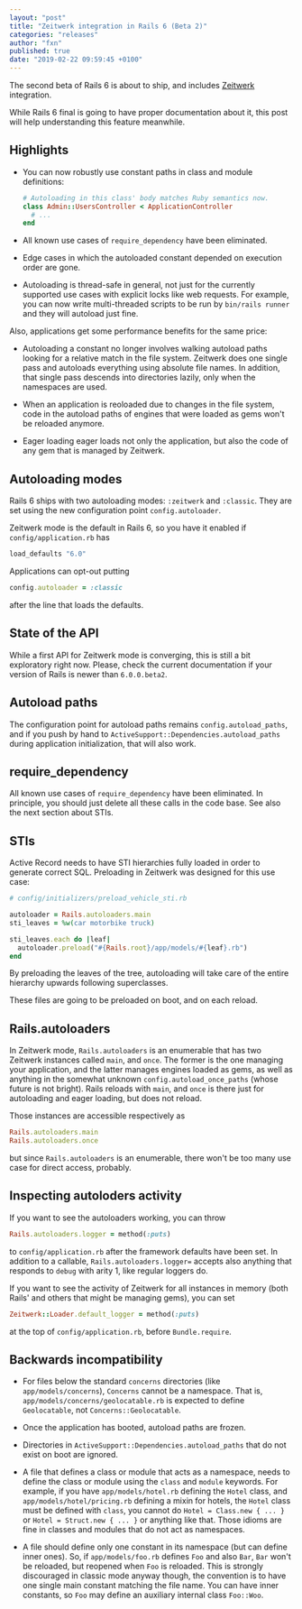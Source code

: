 ```yaml
---
layout: "post"
title: "Zeitwerk integration in Rails 6 (Beta 2)"
categories: "releases"
author: "fxn"
published: true
date: "2019-02-22 09:59:45 +0100"
---
```


The second beta of Rails 6 is about to ship, and includes [Zeitwerk](https://github.com/fxn/zeitwerk) integration.

While Rails 6 final is going to have proper documentation about it, this post will help understanding this feature meanwhile.

## Highlights

* You can now robustly use constant paths in class and module definitions:

  ```ruby
  # Autoloading in this class' body matches Ruby semantics now.
  class Admin::UsersController < ApplicationController
    # ...
  end
  ```

* All known use cases of `require_dependency` have been eliminated.

* Edge cases in which the autoloaded constant depended on execution order are gone.

* Autoloading is thread-safe in general, not just for the currently supported use cases with explicit locks like web requests. For example, you can now write multi-threaded scripts to be run by `bin/rails runner` and they will autoload just fine.

Also, applications get some performance benefits for the same price:

* Autoloading a constant no longer involves walking autoload paths looking for a relative match in the file system. Zeitwerk does one single pass and autoloads everything using absolute file names. In addition, that single pass descends into directories lazily, only when the namespaces are used.

* When an application is reoloaded due to changes in the file system, code in the autoload paths of engines that were loaded as gems won't be reloaded anymore.

* Eager loading eager loads not only the application, but also the code of any gem that is managed by Zeitwerk.

## Autoloading modes

Rails 6 ships with two autoloading modes: `:zeitwerk` and `:classic`. They are set using the new configuration point `config.autoloader`.

Zeitwerk mode is the default in Rails 6, so you have it enabled if `config/application.rb` has

```ruby
load_defaults "6.0"
```

Applications can opt-out putting

```ruby
config.autoloader = :classic
```

after the line that loads the defaults.

## State of the API

While a first API for Zeitwerk mode is converging, this is still a bit exploratory right now. Please, check the current documentation if your version of Rails is newer than `6.0.0.beta2`.

## Autoload paths

The configuration point for autoload paths remains `config.autoload_paths`, and if you push by hand to `ActiveSupport::Dependencies.autoload_paths` during application initialization, that will also work.

## require_dependency

All known use cases of `require_dependency` have been eliminated. In principle, you should just delete all these calls in the code base. See also the next section about STIs.

## STIs

Active Record needs to have STI hierarchies fully loaded in order to generate correct SQL. Preloading in Zeitwerk was designed for this use case:

```ruby
# config/initializers/preload_vehicle_sti.rb

autoloader = Rails.autoloaders.main
sti_leaves = %w(car motorbike truck)

sti_leaves.each do |leaf|
  autoloader.preload("#{Rails.root}/app/models/#{leaf}.rb")
end
```

By preloading the leaves of the tree, autoloading will take care of the entire hierarchy upwards following superclasses.

These files are going to be preloaded on boot, and on each reload.

## Rails.autoloaders

In Zeitwerk mode, `Rails.autoloaders` is an enumerable that has two Zeitwerk instances called `main`, and `once`. The former is the one managing your application, and the latter manages engines loaded as gems, as well as anything in the somewhat unknown `config.autoload_once_paths` (whose future is not bright). Rails reloads with `main`, and `once` is there just for autoloading and eager loading, but does not reload.

Those instances are accessible respectively as

```ruby
Rails.autoloaders.main
Rails.autoloaders.once
```

but since `Rails.autoloaders` is an enumerable, there won't be too many use case for direct access, probably.

## Inspecting autoloders activity

If you want to see the autoloaders working, you can throw

```ruby
Rails.autoloaders.logger = method(:puts)
```

to `config/application.rb` after the framework defaults have been set. In addition to a callable, `Rails.autoloaders.logger=` accepts also anything that responds to `debug` with arity 1, like regular loggers do.

If you want to see the activity of Zeitwerk for all instances in memory (both Rails' and others that might be managing gems), you can set

```ruby
Zeitwerk::Loader.default_logger = method(:puts)
```

at the top of `config/application.rb`, before `Bundle.require`.

## Backwards incompatibility

* For files below the standard `concerns` directories (like `app/models/concerns`), `Concerns` cannot be a namespace. That is, `app/models/concerns/geolocatable.rb` is expected to define `Geolocatable`, not `Concerns::Geolocatable`.

* Once the application has booted, autoload paths are frozen.

* Directories in `ActiveSupport::Dependencies.autoload_paths` that do not exist on boot are ignored.

* A file that defines a class or module that acts as a namespace, needs to define the class or module using the `class` and `module` keywords. For example, if you have `app/models/hotel.rb` defining the `Hotel` class, and `app/models/hotel/pricing.rb` defining a mixin for hotels, the `Hotel` class must be defined with `class`, you cannot do `Hotel = Class.new { ... }` or `Hotel = Struct.new { ... }` or anything like that. Those idioms are fine in classes and modules that do not act as namespaces.

* A file should define only one constant in its namespace (but can define inner ones). So, if `app/models/foo.rb` defines `Foo` and also `Bar`, `Bar` won't be reloaded, but reopened when `Foo` is reloaded. This is strongly discouraged in classic mode anyway though, the convention is to have one single main constant matching the file name. You can have inner constants, so `Foo` may define an auxiliary internal class `Foo::Woo`.
